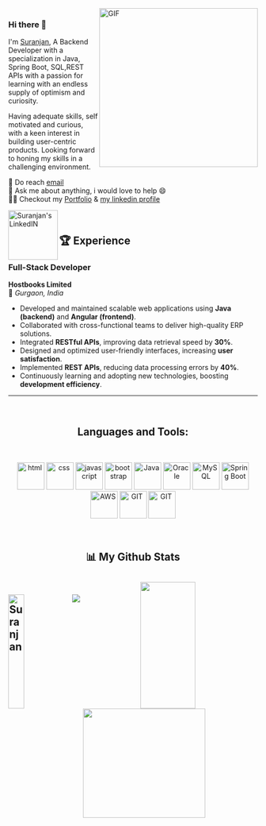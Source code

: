 
<!--
**suranjanachary/suranjanachary** is a ✨ _special_ ✨ repository because its `README.md` (this file) appears on your GitHub profile.

Here are some ideas to get you started:

- 🔭 I’m currently working on ...
- 🌱 I’m currently learning ...
- 👯 I’m looking to collaborate on ...
- 🤔 I’m looking for help with ...
- 💬 Ask me about ...
- 📫 How to reach me: ...
- 😄 Pronouns: ...
- ⚡ Fun fact: ...
-->
 <img align="right" alt="GIF" src="https://user-images.githubusercontent.com/75193540/156818786-1dc5df82-3864-4628-a77d-c34f8c6ceeeb.gif" width="320px" />

### Hi there 👋

I'm [Suranjan](https://github.com/suranjanachary), A Backend Developer with a specialization in Java, Spring Boot, SQL,REST APIs with a passion for learning with an endless supply of optimism and curiosity.


Having adequate skills, self motivated and
curious, with a keen interest in building user-centric products. Looking
forward to honing my skills in a challenging environment.<br/>


  💼 Do reach [email](mailto:suranjan.achary@gmail.com) <br/>
  💬 Ask me about anything, i would love to help 😄 <br/>
  👨‍💻 Checkout my [Portfolio](https://portfolio-suranjan-achary.netlify.app) & [my linkedin profile](https://www.linkedin.com/in/suranjan-achary-8b27b7174/) <br/>
  

<a href="https://www.linkedin.com/in/suranjan-achary-8b27b7174/">
  <img align="left" alt="Suranjan's LinkedIN" width="100px" src="https://cdn.icon-icons.com/icons2/2530/PNG/512/linkedin_button_icon_151847.png" />
</a>

<br/>

## 🏆 Experience

### **Full-Stack Developer**
**Hostbooks Limited**  
📍 *Gurgaon, India*  

- Developed and maintained scalable web applications using **Java (backend)** and **Angular (frontend)**.
- Collaborated with cross-functional teams to deliver high-quality ERP solutions.
- Integrated **RESTful APIs**, improving data retrieval speed by **30%**.
- Designed and optimized user-friendly interfaces, increasing **user satisfaction**.
- Implemented **REST APIs**, reducing data processing errors by **40%**.
- Continuously learning and adopting new technologies, boosting **development efficiency**.

---


<br />

<span><h2 align="center">Languages and Tools:</h2>
  <br>
  <p align="center">
      <img src="https://www.vectorlogo.zone/logos/w3_html5/w3_html5-icon.svg" alt="html" width="55" height="55"/>
      <img src="https://www.vectorlogo.zone/logos/w3_css/w3_css-icon.svg" alt="css" width="55" height="55"/>
      <img src="https://upload.wikimedia.org/wikipedia/commons/thumb/6/6a/JavaScript-logo.png/600px-JavaScript-logo.png?20120221235433" alt="javascript" width="55" height="55"/>
      <img src="https://upload.wikimedia.org/wikipedia/commons/thumb/b/b2/Bootstrap_logo.svg/512px-Bootstrap_logo.svg.png?20210507000024" alt="bootstrap" width="55" height="55"/>
      <img src="https://www.svgrepo.com/show/184143/java.svg" alt="Java" height="55"/>
      <img src="https://www.svgrepo.com/show/355152/oracle.svg" alt="Oracle"  height="55"/>
      <img src="https://www.svgrepo.com/show/354099/mysql.svg" alt="MySQL"  height="55"/>
      <img src="https://www.vectorlogo.zone/logos/springio/springio-icon.svg" alt="Spring Boot" width="55" height="55"/>
      <img src="https://upload.wikimedia.org/wikipedia/commons/thumb/9/93/Amazon_Web_Services_Logo.svg/512px-Amazon_Web_Services_Logo.svg.png?20170912170050" alt="AWS"  height="55"/>
      <img src="https://www.vectorlogo.zone/logos/git-scm/git-scm-icon.svg" alt="GIT" width="55" height="55" marginleft="15"/>
      <img src="https://www.svgrepo.com/show/354048/material-ui.svg" alt="GIT" width="55" height="55" marginleft="15"/>
</p></span>

<br/>


<h2 align="center">📊 My Github Stats<h2>
<div>
<!--   <img align="left" src="https://github-readme-streak-stats.herokuapp.com/?user=suranjanachary&theme=radical" alt="suranjan" height="250px" width="47%" /> -->
  <img align="right" src="https://github-readme-stats.vercel.app/api?username=suranjanachary&show_icons=true&theme=radical" height="255px" width="47%"/>
<div>
  </br>
  
  
  
  <div>
  <img align="left" src="https://github-readme-stats.vercel.app/api/top-langs/?username=suranjanachary&theme=radical&langs_count=8" alt="Suranjan" height="230px" width="25%" />
  <img img align="right" src="https://github-profile-summary-cards.vercel.app/api/cards/profile-details?username=suranjanachary&theme=radical" alt="" height="220px" width="70%"/>
  

<div>

  
 <img  src="https://raw.githubusercontent.com/Trilokia/Trilokia/379277808c61ef204768a61bbc5d25bc7798ccf1/bottom_header.svg" />

